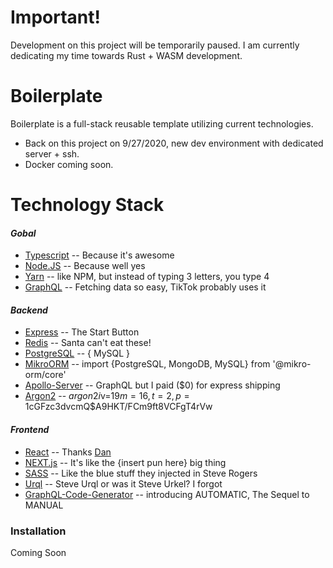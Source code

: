 # Important!
Development on this project will be temporarily paused. I am currently dedicating my time towards Rust + WASM development.

# Boilerplate

Boilerplate is a full-stack reusable template utilizing current technologies.
- Back on this project on 9/27/2020, new dev environment with dedicated server + ssh.
- Docker coming soon.

# Technology Stack

#### _Gobal_

- [Typescript](https://www.typescriptlang.org/) -- Because it's awesome
- [Node.JS](https://nodejs.org/en/) -- Because well yes
- [Yarn](https://classic.yarnpkg.com/en/) -- like NPM, but instead of typing 3 letters, you type 4
- [GraphQL](https://graphql.org/) -- Fetching data so easy, TikTok probably uses it

#### _Backend_

- [Express](https://expressjs.com/) -- The Start Button
- [Redis](https://redis.io/) -- Santa can't eat these!
- [PostgreSQL](https://www.postgresql.org/) -- { MySQL }
- [MikroORM](https://mikro-orm.io/) -- import {PostgreSQL, MongoDB, MySQL} from '@mikro-orm/core'
- [Apollo-Server](https://www.apollographql.com/docs/apollo-server/getting-started/) -- GraphQL but I paid (\$0) for express shipping
- [Argon2](https://www.npmjs.com/package/argon2) -- $argon2i$v=19$m=16,t=2,p=1$cGFzc3dvcmQ\$A9HKT/FCm9ft8VCFgT4rVw

#### _Frontend_

- [React](https://reactjs.org/) -- Thanks [Dan](https://dan.church/)
- [NEXT.js](https://nextjs.org/) -- It's like the {insert pun here} big thing
- [SASS](https://sass-lang.com/) -- Like the blue stuff they injected in Steve Rogers
- [Urql](https://formidable.com/open-source/urql/) -- Steve Urql or was it Steve Urkel? I forgot
- [GraphQL-Code-Generator](https://graphql-code-generator.com/) -- introducing AUTOMATIC, The Sequel to MANUAL

### Installation

Coming Soon
